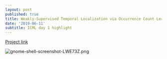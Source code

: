 ```yaml
---
layout: post
published: true
title: Weakly-Supervised Temporal Localization via Occurrence Count Learning
date: '2019-06-11'
subtitle: ICML day 1 highlight
---
```

[Project link](http://users.cs.cf.ac.uk/SchroeterJ1/publications/LoCo/)


![gnome-shell-screenshot-LWE73Z.png]({{site.baseurl}}/img/gnome-shell-screenshot-LWE73Z.png)
